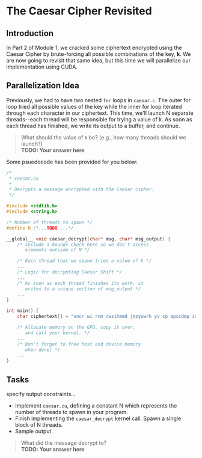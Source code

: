 # The Caesar Cipher Revisited
## Introduction
In Part 2 of Module 1, we cracked some ciphertext encrypted using the Caesar Cipher by brute-forcing all possible combinations of the key, **k**. We are now going to revisit that same idea, but this time we will parallelize our implementation using CUDA.

## Parallelization Idea
Previously, we had to have two nested `for` loops in `caesar.c`. The outer for loop tried all possible values of the key while the inner for loop iterated through each character in our ciphertext. This time, we'll launch N separate threads--each thread will be responsible for trying a value of k. As soon as each thread has finished, we write its output to a buffer, and continue. 

> What should the value of `N` be? (e.g., how many threads should we launch?)\
**TODO: Your answer here**

Some psuedocode has been provided for you below:
```c
/*
 * caesar.cu 
 * 
 * Decrypts a message encrypted with the Caesar cipher.
 */

#include <stdlib.h>
#include <string.h>

/* Number of threads to spawn */
#define N /*...TODO ...*/

__global__ void caesar_decrypt(char* msg, char* msg_output) {
    /* Include a bounds check here so we don't access 
       elements outside of N */

    /* Each thread that we spawn tries a value of k */
    ...
    /* Logic for decrypting Caesar Shift */
    ...
    /* As soon as each thread finishes its work, it
       writes to a unique section of msg_output */
    ...
}

int main() {
    char ciphertext[] = "sncr wi rnm cwzihmmd jmzyuwrk yv cp apxcdmp iscxxys";

    /* Allocate memory on the GPU, copy it over,
       and call your kernel. */
    ...
    /* Don't forget to free host and device memory
       when done! */
    ...
}
```
## Tasks
specify output constraints...
* Implement `caesar.cu`, defining a constant N which represents the number of threads to spawn in your program.
* Finish implementing the `caesar_decrypt` kernel call. Spawn a single block of N threads.
* Sample output
>What did the message decrypt to?\
**TODO: Your answer here**